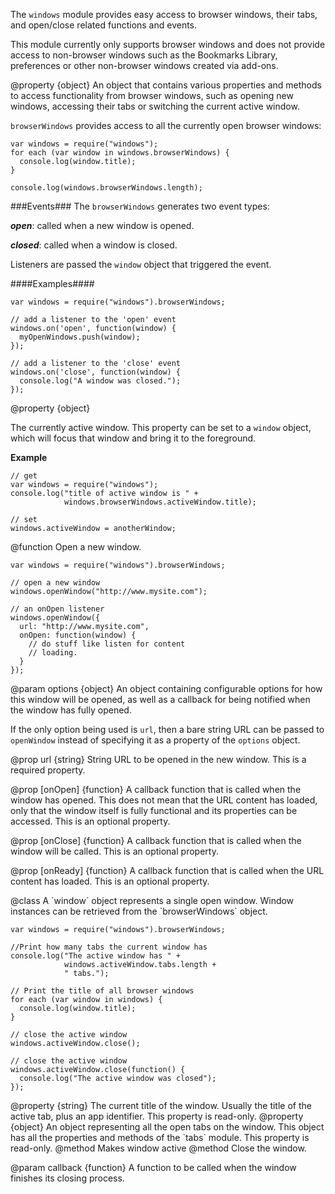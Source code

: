 <!-- contributed by Felipe Gomes [felipc@gmail.com]  -->


The `windows` module provides easy access to browser windows, their
tabs, and open/close related functions and events.

This module currently only supports browser windows and does not provide
access to non-browser windows such as the Bookmarks Library, preferences
or other non-browser windows created via add-ons.

<api name="browserWindows">
@property {object}
An object that contains various properties and methods to access
functionality from browser windows, such as opening new windows, accessing
their tabs or switching the current active window.

`browserWindows` provides access to all the currently open browser windows:

    var windows = require("windows");
    for each (var window in windows.browserWindows) {
      console.log(window.title);
    }

    console.log(windows.browserWindows.length);

###Events###
The `browserWindows` generates two event types:

***open***: called when a new window is opened.

***closed***: called when a window is closed.

Listeners are passed the `window` object that triggered the event.

####Examples####

    var windows = require("windows").browserWindows;

    // add a listener to the 'open' event
    windows.on('open', function(window) {
      myOpenWindows.push(window);
    });

    // add a listener to the 'close' event
    windows.on('close', function(window) {
      console.log("A window was closed.");
    });

<api name="activeWindow">
@property {object}

The currently active window.  This property can be set to a `window` object,
which will focus that window and bring it to the foreground.

**Example**

    // get
    var windows = require("windows");
    console.log("title of active window is " +
                windows.browserWindows.activeWindow.title);

    // set
    windows.activeWindow = anotherWindow;

</api>

</api>

<api name="openWindow">
@function
Open a new window.

    var windows = require("windows").browserWindows;

    // open a new window
    windows.openWindow("http://www.mysite.com");

    // an onOpen listener
    windows.openWindow({
      url: "http://www.mysite.com",
      onOpen: function(window) {
        // do stuff like listen for content
        // loading.
      }
    });

@param options {object}
An object containing configurable options for how this window will be opened,
as well as a callback for being notified when the window has fully opened.

If the only option being used is `url`, then a bare string URL can be passed to
`openWindow` instead of specifying it as a property of the `options` object.

@prop url {string}
String URL to be opened in the new window.
This is a required property.

@prop [onOpen] {function}
A callback function that is called when the window has opened. This does not
mean that the URL content has loaded, only that the window itself is fully
functional and its properties can be accessed. This is an optional property.

@prop [onClose] {function}
A callback function that is called when the window will be called.
This is an optional property.

@prop [onReady] {function}
A callback function that is called when the URL content has loaded. This is an
optional property.

</api>

</api>

<api name="Window">
@class
A `window` object represents a single open window. Window instances can be
retrieved from the `browserWindows` object.

    var windows = require("windows").browserWindows;

    //Print how many tabs the current window has
    console.log("The active window has " +
                windows.activeWindow.tabs.length +
                " tabs.");

    // Print the title of all browser windows
    for each (var window in windows) {
      console.log(window.title);
    }

    // close the active window
    windows.activeWindow.close();

    // close the active window
    windows.activeWindow.close(function() {
      console.log("The active window was closed");
    });

<api name="title">
@property {string}
The current title of the window. Usually the title of the active tab,
plus an app identifier.
This property is read-only.
</api>

<api name="tabs">
@property {object}
An object representing all the open tabs on the window. This object
has all the properties and methods of the `tabs` module.
This property is read-only.
</api>

<api name="focus">
@method
Makes window active
</api>

<api name="close">
@method
Close the window.

@param callback {function}
A function to be called when the window finishes its closing process.
</api>

</api>

